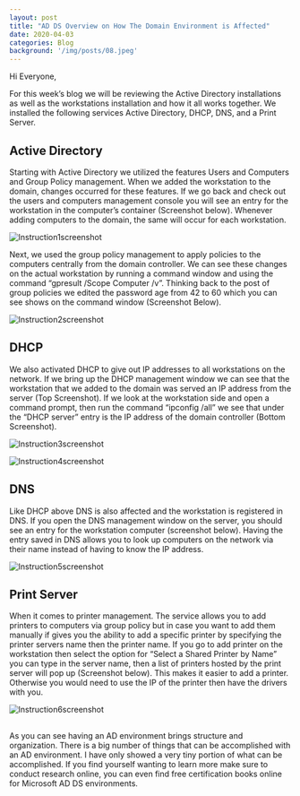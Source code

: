```yaml
---
layout: post
title: "AD DS Overview on How The Domain Environment is Affected"
date: 2020-04-03
categories: Blog
background: '/img/posts/08.jpeg'
---
```


Hi Everyone,

  For this week’s blog we will be reviewing the Active Directory installations as well as the workstations 
  installation and how it all works together. We installed the following services Active Directory, DHCP, 
  DNS, and a Print Server. 
  

## Active Directory

  Starting with Active Directory we utilized the features Users and Computers and Group Policy management. 
  When we added the workstation to the domain, changes occurred for these features. If we go back and check 
  out the users and computers management console you will see an entry for the workstation in the computer’s 
  container (Screenshot below). Whenever adding computers to the domain, the same 
  will occur for each workstation. 

  ![Instruction1screenshot](/newblog/img/resources/2020-04-03-Post/1.jpg)

  Next, we used the group policy management to apply policies to the computers centrally from the domain 
  controller. We can see these changes on the actual workstation by running a command window and using the 
  command “gpresult /Scope Computer /v”. Thinking back to the post of group policies we edited the password 
  age from 42 to 60 which you can see shows on the command window (Screenshot Below). 

  ![Instruction2screenshot](/newblog/img/resources/2020-04-03-Post/2.jpg)


## DHCP
	
  We also activated DHCP to give out IP addresses to all workstations on the network. If we bring up the DHCP 
  management window we can see that the workstation that we added to the domain was served an IP address from 
  the server (Top Screenshot). If we look at the workstation side and open a command prompt, then run the command 
  “ipconfig /all” we see that under the “DHCP server” entry is the IP address of the domain controller 
  (Bottom Screenshot).

  ![Instruction3screenshot](/newblog/img/resources/2020-04-03-Post/3.jpg)

  ![Instruction4screenshot](/newblog/img/resources/2020-04-03-Post/4.jpg)
  

## DNS
	
  Like DHCP above DNS is also affected and the workstation is registered in DNS. If you open the DNS management 
  window on the server, you should see an entry for the workstation computer (screenshot below). Having the entry 
  saved in DNS allows you to look up computers on the network via their name instead of having to know the IP 
  address.

  ![Instruction5screenshot](/newblog/img/resources/2020-04-03-Post/5.jpg)


## Print Server

  When it comes to printer management. The service allows you to add printers to computers via group policy but 
  in case you want to add them manually if gives you the ability to add a specific printer by specifying the 
  printer servers name then the printer name. If you go to add printer on the workstation then select the option 
  for “Select a Shared Printer by Name” you can type in the server name, then a list of printers hosted by the 
  print server will pop up (Screenshot below). This makes it easier to add a printer. Otherwise you would need 
  to use the IP of the printer then have the drivers with you.  

  ![Instruction6screenshot](/newblog/img/resources/2020-04-03-Post/6.jpg)


##
As you can see having an AD environment brings structure and organization. There is a big number of things that 
can be accomplished with an AD environment. I have only showed a very tiny portion of what can be accomplished. 
If you find yourself wanting to learn more make sure to conduct research online, you can even find free certification 
books online for Microsoft AD DS environments. 

